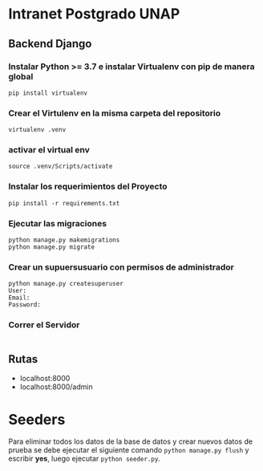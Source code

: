 # Intranet Postgrado UNAP
## Backend Django
### Instalar Python >= 3.7 e instalar Virtualenv con pip de manera global
```
pip install virtualenv
```
### Crear el Virtulenv en la misma carpeta del repositorio
```
virtualenv .venv
```
### activar el virtual env
```
source .venv/Scripts/activate
```
### Instalar los requerimientos del Proyecto
```
pip install -r requirements.txt
```
### Ejecutar las migraciones
```
python manage.py makemigrations
python manage.py migrate
```
### Crear un supuersusuario con permisos de administrador
```
python manage.py createsuperuser
User: 
Email: 
Password:
```
### Correr el Servidor
```

```

## Rutas
- localhost:8000
- localhost:8000/admin


# Seeders
Para eliminar todos los datos de la base de datos y crear nuevos datos de prueba se debe ejecutar el siguiente comando
```python manage.py flush``` y escribir **yes**, luego ejecutar
```python seeder.py```.